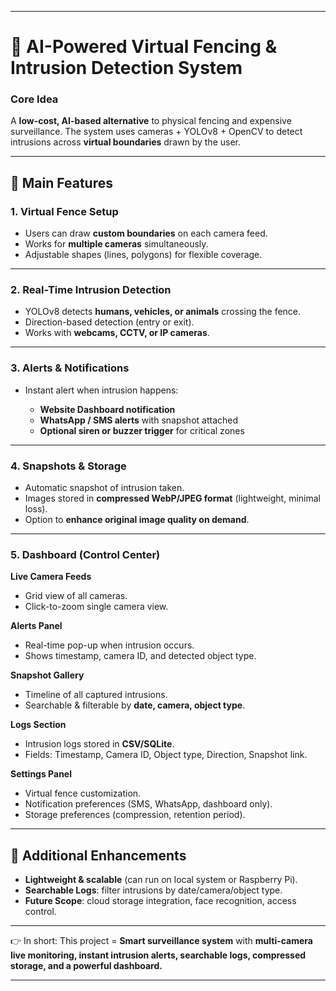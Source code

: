 
---

# 🚨 **AI-Powered Virtual Fencing & Intrusion Detection System**

### **Core Idea**

A **low-cost, AI-based alternative** to physical fencing and expensive surveillance. The system uses cameras + YOLOv8 + OpenCV to detect intrusions across **virtual boundaries** drawn by the user.

---

## 🔹 **Main Features**

### 1. **Virtual Fence Setup**

* Users can draw **custom boundaries** on each camera feed.
* Works for **multiple cameras** simultaneously.
* Adjustable shapes (lines, polygons) for flexible coverage.

---

### 2. **Real-Time Intrusion Detection**

* YOLOv8 detects **humans, vehicles, or animals** crossing the fence.
* Direction-based detection (entry or exit).
* Works with **webcams, CCTV, or IP cameras**.

---

### 3. **Alerts & Notifications**

* Instant alert when intrusion happens:

  * **Website Dashboard notification**
  * **WhatsApp / SMS alerts** with snapshot attached
  * **Optional siren or buzzer trigger** for critical zones

---

### 4. **Snapshots & Storage**

* Automatic snapshot of intrusion taken.
* Images stored in **compressed WebP/JPEG format** (lightweight, minimal loss).
* Option to **enhance original image quality on demand**.

---

### 5. **Dashboard (Control Center)**

**Live Camera Feeds**

* Grid view of all cameras.
* Click-to-zoom single camera view.

**Alerts Panel**

* Real-time pop-up when intrusion occurs.
* Shows timestamp, camera ID, and detected object type.

**Snapshot Gallery**

* Timeline of all captured intrusions.
* Searchable & filterable by **date, camera, object type**.

**Logs Section**

* Intrusion logs stored in **CSV/SQLite**.
* Fields: Timestamp, Camera ID, Object type, Direction, Snapshot link.

**Settings Panel**

* Virtual fence customization.
* Notification preferences (SMS, WhatsApp, dashboard only).
* Storage preferences (compression, retention period).

---

## 🔹 **Additional Enhancements**

* **Lightweight & scalable** (can run on local system or Raspberry Pi).
* **Searchable Logs**: filter intrusions by date/camera/object type.
* **Future Scope**: cloud storage integration, face recognition, access control.

---

👉 In short:
This project = **Smart surveillance system** with **multi-camera live monitoring, instant intrusion alerts, searchable logs, compressed storage, and a powerful dashboard.**

---
